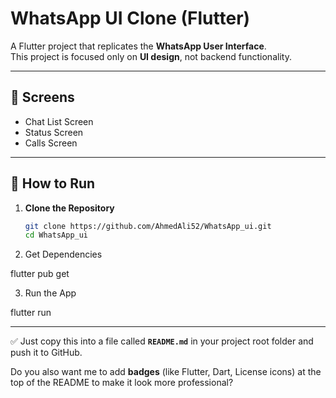 # WhatsApp UI Clone (Flutter)

A Flutter project that replicates the **WhatsApp User Interface**.  
This project is focused only on **UI design**, not backend functionality.

---

## 📱 Screens
- Chat List Screen  
- Status Screen  
- Calls Screen  


---

## 🚀 How to Run

1. **Clone the Repository**
   ```bash
   git clone https://github.com/AhmedAli52/WhatsApp_ui.git
   cd WhatsApp_ui
2. Get Dependencies

flutter pub get


3. Run the App

flutter run

---

✅ Just copy this into a file called **`README.md`** in your project root folder and push it to GitHub.  

Do you also want me to add **badges** (like Flutter, Dart, License icons) at the top of the README to make it look more professional?

